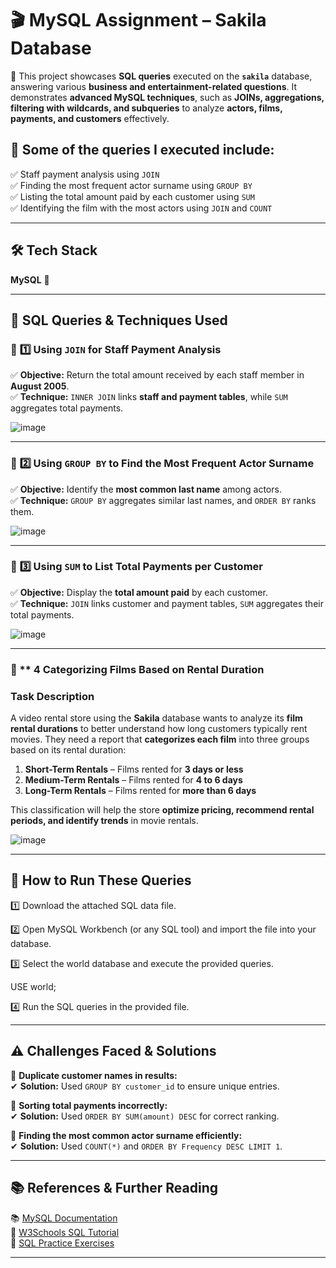 # 🎬 **MySQL Assignment – Sakila Database**

📌 This project showcases **SQL queries** executed on the **`sakila`** database, answering various **business and entertainment-related questions**. It demonstrates **advanced MySQL techniques**, such as **JOINs, aggregations, filtering with wildcards, and subqueries** to analyze **actors, films, payments, and customers** effectively.

## 🔎 **Some of the queries I executed include:**
✅ Staff payment analysis using `JOIN`\
✅ Finding the most frequent actor surname using `GROUP BY`\
✅ Listing the total amount paid by each customer using `SUM`\
✅ Identifying the film with the most actors using `JOIN` and `COUNT`

---

## 🛠️ **Tech Stack**

**MySQL** 🐄️

---

## 📂 **SQL Queries & Techniques Used**

### 🔹 **1️⃣ Using `JOIN` for Staff Payment Analysis**

✅ **Objective:** Return the total amount received by each staff member in **August 2005**.\
✅ **Technique:** `INNER JOIN` links **staff and payment tables**, while `SUM` aggregates total payments.

![image](https://github.com/user-attachments/assets/990d05b6-d7b6-420b-90e8-66091e3ef6f0)


---

### 🔹 **2️⃣ Using `GROUP BY` to Find the Most Frequent Actor Surname**

✅ **Objective:** Identify the **most common last name** among actors.\
✅ **Technique:** `GROUP BY` aggregates similar last names, and `ORDER BY` ranks them.

![image](https://github.com/user-attachments/assets/6f8d698b-3fa6-4806-a6c8-d3b38cbed7fb)


---

### 🔹 **3️⃣ Using `SUM` to List Total Payments per Customer**

✅ **Objective:** Display the **total amount paid** by each customer.\
✅ **Technique:** `JOIN` links customer and payment tables, `SUM` aggregates their total payments.

![image](https://github.com/user-attachments/assets/f3e4e7f2-9660-4e04-8aa8-f39d25319dd9)


---

### 🔹 ** 4 Categorizing Films Based on Rental Duration

### **Task Description**
A video rental store using the **Sakila** database wants to analyze its **film rental durations** to better understand how long customers typically rent movies. They need a report that **categorizes each film** into three groups based on its rental duration:  

1. **Short-Term Rentals** – Films rented for **3 days or less**  
2. **Medium-Term Rentals** – Films rented for **4 to 6 days**  
3. **Long-Term Rentals** – Films rented for **more than 6 days**  

This classification will help the store **optimize pricing, recommend rental periods, and identify trends** in movie rentals.



![image](https://github.com/user-attachments/assets/b048f1b8-cab8-48d8-9aeb-f065bcfbec05)


---

## 🚀 **How to Run These Queries**

1️⃣ Download the attached SQL data file.

2️⃣ Open MySQL Workbench (or any SQL tool) and import the file into your database.

3️⃣ Select the world database and execute the provided queries.

USE world;

4️⃣ Run the SQL queries in the provided file.

---

## ⚠️ **Challenges Faced & Solutions**

🔸 **Duplicate customer names in results:**\
✔ **Solution:** Used `GROUP BY customer_id` to ensure unique entries.

🔸 **Sorting total payments incorrectly:**\
✔ **Solution:** Used `ORDER BY SUM(amount) DESC` for correct ranking.

🔸 **Finding the most common actor surname efficiently:**\
✔ **Solution:** Used `COUNT(*)` and `ORDER BY Frequency DESC LIMIT 1`.

---

## 📚 **References & Further Reading**

📚 [MySQL Documentation](https://dev.mysql.com/doc/)\
🏫 [W3Schools SQL Tutorial](https://www.w3schools.com/sql/)\
📝 [SQL Practice Exercises](https://www.sql-practice.com/)

---

